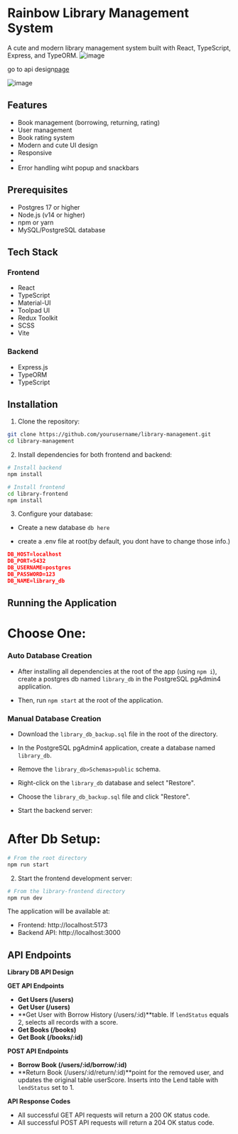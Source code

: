# Rainbow Library Management System

A cute and modern library management system built with React, TypeScript, Express, and TypeORM.
![image](https://github.com/user-attachments/assets/83d92e4c-4045-404d-a10e-45af3e66b2c0)

go to api design[page](https://miro.com/welcomeonboard/NjFraUc4UXY0V2lDd252Z0FjU2FCNzQzOSsySjd6RnR0eVV6bUY2dGNzT0xGb3R4VXZQaXAwSEp5RW9wR3V3OUJ1SFJ2aUxzTFN0R0RjUFg5SFBaV1FVcDNFaUg5SnFXY0RyRm0wOE9IMWR6dHFoWjRzb3d5MkN3TjZIV1ZybWMhZQ==?share_link_id=646538550223) 

![image](https://github.com/user-attachments/assets/5535454f-2496-42fc-a74d-47d69f2811ce)


## Features

- Book management (borrowing, returning, rating)
- User management
- Book rating system
- Modern and cute UI design
- Responsive
- 
- Error handling wiht popup and snackbars

## Prerequisites
- Postgres 17 or higher
- Node.js (v14 or higher)
- npm or yarn
- MySQL/PostgreSQL database

## Tech Stack

### Frontend

- React
- TypeScript
- Material-UI
- Toolpad UI
- Redux Toolkit
- SCSS
- Vite

### Backend

- Express.js
- TypeORM
- TypeScript

## Installation

1. Clone the repository:

```bash
git clone https://github.com/yourusername/library-management.git
cd library-management
```

2. Install dependencies for both frontend and backend:

```bash
# Install backend
npm install

# Install frontend
cd library-frontend
npm install
```

3. Configure your database:

- Create a new database
  `db here`

- create a .env file at root(by default, you dont have to change those info.)

```json
DB_HOST=localhost
DB_PORT=5432
DB_USERNAME=postgres
DB_PASSWORD=123
DB_NAME=library_db

```
 

## Running the Application

#  Choose One:

### Auto Database Creation

* After installing all dependencies at the root of the app (using `npm i`), create a postgres db named `library_db` in the PostgreSQL pgAdmin4 application.

* Then, run `npm start` at the root of the application.

### Manual Database Creation

* Download the `library_db_backup.sql` file in the root of the directory.

* In the PostgreSQL pgAdmin4 application, create a database named `library_db`. 

* Remove the `library_db>Schemas>public` schema.

* Right-click on the `library_db` database and select "Restore". 

* Choose the `library_db_backup.sql` file and click "Restore".

* Start the backend server:

# After Db Setup:

```bash
# From the root directory
npm run start
```

2. Start the frontend development server:

```bash
# From the library-frontend directory
npm run dev
```

The application will be available at:

- Frontend: http://localhost:5173
- Backend API: http://localhost:3000

## API Endpoints
**Library DB API Design**

**GET API Endpoints**

* **Get Users (/users)**
* **Get User (/users)**
* **Get User with Borrow History (/users/:id)**table. If `lendStatus` equals 2, selects all records with a score.
* **Get Books (/books)**
* **Get Book (/books/:id)**

**POST API Endpoints**

* **Borrow Book (/users/:id/borrow/:id)**
* **Return Book (/users/:id/return/:id)**point for the removed user, and updates the original table userScore. Inserts into the Lend table with `lendStatus` set to 1.

**API Response Codes**

* All successful GET API requests will return a 200 OK status code.
* All successful POST API requests will return a 204 OK status code.

 
